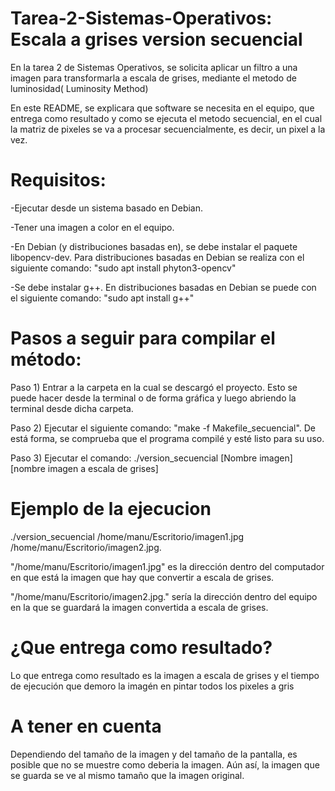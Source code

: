 # Tarea-2-Sistemas-Operativos: Escala a grises version secuencial
En la tarea 2 de Sistemas Operativos, se solicita aplicar un filtro a una imagen para transformarla a escala de grises, mediante el metodo de luminosidad( Luminosity Method)

En este README, se explicara que software se necesita en el equipo, que entrega como resultado y como se ejecuta el metodo secuencial, en el cual la matriz de pixeles se va a procesar secuencialmente, es decir, un pixel a la vez.

# Requisitos:
-Ejecutar desde un sistema basado en Debian.

-Tener una imagen a color en el equipo.

-En Debian (y distribuciones basadas en), se debe instalar el paquete libopencv-dev. Para distribuciones basadas en Debian se realiza con el siguiente comando: "sudo apt install phyton3-opencv"

-Se debe instalar g++. En distribuciones basadas en Debian se puede con el siguiente comando: "sudo apt install g++"

# Pasos a seguir para compilar el método:
Paso 1) Entrar a la carpeta en la cual se descargó el proyecto. Esto se puede hacer desde la terminal o de forma gráfica y luego abriendo la terminal desde dicha carpeta.

Paso 2) Ejecutar el siguiente comando: "make -f Makefile_secuencial". De está forma, se comprueba que el programa compilé y esté listo para su uso.

Paso 3) Ejecutar el comando: ./version_secuencial [Nombre imagen] [nombre imagen a escala de grises]

# Ejemplo de la ejecucion
./version_secuencial /home/manu/Escritorio/imagen1.jpg /home/manu/Escritorio/imagen2.jpg.

"/home/manu/Escritorio/imagen1.jpg" es la dirección dentro del computador en que está la imagen que hay que convertir a escala de grises.

"/home/manu/Escritorio/imagen2.jpg." sería la dirección dentro del equipo en la que se guardará la imagen convertida a escala de grises.

# ¿Que entrega como resultado?
Lo que entrega como resultado es la imagen a escala de grises y el tiempo de ejecución que demoro la imagén en pintar todos los pixeles a gris
# A tener en cuenta
Dependiendo del tamaño de la imagen y del tamaño de la pantalla, es posible que no se muestre como deberia la imagen. Aún así, la imagen que se guarda se ve al mismo tamaño que la imagen original.

